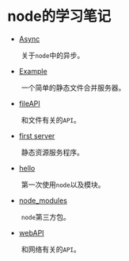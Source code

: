 # node的学习笔记

- [Async](https://github.com/kongchenglc/learn-node/tree/master/Async)

&emsp;&emsp;关于`node`中的异步。  

- [Example](https://github.com/kongchenglc/learn-node/tree/master/Example)

&emsp;&emsp;一个简单的静态文件合并服务器。

- [fileAPI](https://github.com/kongchenglc/learn-node/tree/master/fileAPI)

&emsp;&emsp;和文件有关的`API`。  

- [first server](https://github.com/kongchenglc/learn-node/tree/master/first%20server)

&emsp;&emsp;静态资源服务程序。

- [hello](https://github.com/kongchenglc/learn-node/tree/master/hello)

&emsp;&emsp;第一次使用`node`以及模块。

- [node_modules](https://github.com/kongchenglc/learn-node/tree/master/node_modules)

&emsp;&emsp;`node`第三方包。

- [webAPI](https://github.com/kongchenglc/learn-node/tree/master/webAPI)

&emsp;&emsp;和网络有关的`API`。